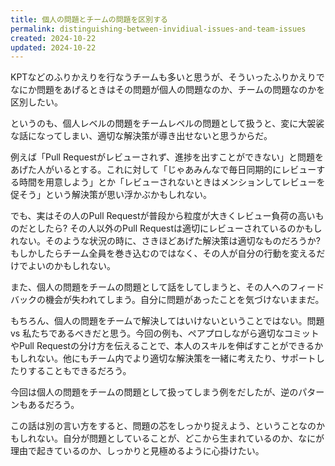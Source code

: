```yaml
---
title: 個人の問題とチームの問題を区別する
permalink: distinguishing-between-invidiual-issues-and-team-issues
created: 2024-10-22
updated: 2024-10-22
---
```

KPTなどのふりかえりを行なうチームも多いと思うが、そういったふりかえりでなにか問題をあげるときはその問題が個人の問題なのか、チームの問題なのかを区別したい。

というのも、個人レベルの問題をチームレベルの問題として扱うと、変に大袈裟な話になってしまい、適切な解決策が導き出せないと思うからだ。

例えば「Pull Requestがレビューされず、進捗を出すことができない」と問題をあげた人がいるとする。これに対して「じゃあみんなで毎日同期的にレビューする時間を用意しよう」とか「レビューされないときはメンションしてレビューを促そう」という解決策が思い浮かぶかもしれない。

でも、実はその人のPull Requestが普段から粒度が大きくレビュー負荷の高いものだとしたら? その人以外のPull Requestは適切にレビューされているのかもしれない。そのような状況の時に、さきほどあげた解決策は適切なものだろうか? もしかしたらチーム全員を巻き込むのではなく、その人が自分の行動を変えるだけでよいのかもしれない。

また、個人の問題をチームの問題として話をしてしまうと、その人へのフィードバックの機会が失われてしまう。自分に問題があったことを気づけないままだ。

もちろん、個人の問題をチームで解決してはいけないということではない。問題 vs 私たちであるべきだと思う。今回の例も、ペアプロしながら適切なコミットやPull Requestの分け方を伝えることで、本人のスキルを伸ばすことができるかもしれない。他にもチーム内でより適切な解決策を一緒に考えたり、サポートしたりすることもできるだろう。

今回は個人の問題をチームの問題として扱ってしまう例をだしたが、逆のパターンもあるだろう。

この話は別の言い方をすると、問題の芯をしっかり捉えよう、ということなのかもしれない。自分が問題としていることが、どこから生まれているのか、なにが理由で起きているのか、しっかりと見極めるように心掛けたい。
